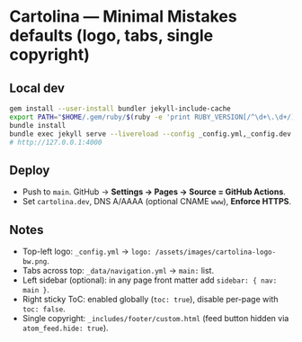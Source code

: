 # Cartolina — Minimal Mistakes defaults (logo, tabs, single copyright)

## Local dev
```bash
gem install --user-install bundler jekyll-include-cache
export PATH="$HOME/.gem/ruby/$(ruby -e 'print RUBY_VERSION[/^\d+\.\d+/]')/bin:$PATH"
bundle install
bundle exec jekyll serve --livereload --config _config.yml,_config.dev.yml --force_polling --livereload
# http://127.0.0.1:4000
```

## Deploy
- Push to `main`. GitHub → **Settings → Pages → Source = GitHub Actions**.
- Set `cartolina.dev`, DNS A/AAAA (optional CNAME `www`), **Enforce HTTPS**.

## Notes
- Top-left logo: `_config.yml` → `logo: /assets/images/cartolina-logo-bw.png`.
- Tabs across top: `_data/navigation.yml` → `main:` list.
- Left sidebar (optional): in any page front matter add `sidebar: { nav: main }`.
- Right sticky ToC: enabled globally (`toc: true`), disable per-page with `toc: false`.
- Single copyright: `_includes/footer/custom.html` (feed button hidden via `atom_feed.hide: true`).
